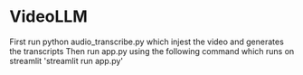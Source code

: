 # VideoLLM

First run python audio_transcribe.py which injest the video and generates the transcripts
Then run app.py using the following command which runs on streamlit
'streamlit run app.py'
